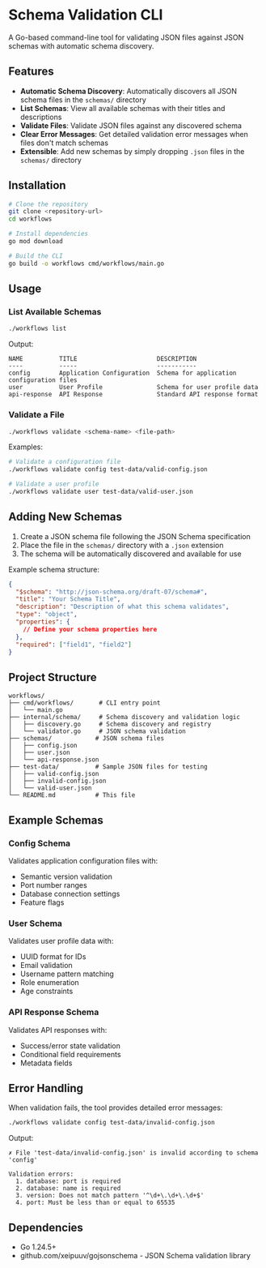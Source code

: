 # Schema Validation CLI

A Go-based command-line tool for validating JSON files against JSON schemas with automatic schema discovery.

## Features

- **Automatic Schema Discovery**: Automatically discovers all JSON schema files in the `schemas/` directory
- **List Schemas**: View all available schemas with their titles and descriptions
- **Validate Files**: Validate JSON files against any discovered schema
- **Clear Error Messages**: Get detailed validation error messages when files don't match schemas
- **Extensible**: Add new schemas by simply dropping `.json` files in the `schemas/` directory

## Installation

```bash
# Clone the repository
git clone <repository-url>
cd workflows

# Install dependencies
go mod download

# Build the CLI
go build -o workflows cmd/workflows/main.go
```

## Usage

### List Available Schemas

```bash
./workflows list
```

Output:
```
NAME          TITLE                      DESCRIPTION
----          -----                      -----------
config        Application Configuration  Schema for application configuration files
user          User Profile               Schema for user profile data
api-response  API Response               Standard API response format
```

### Validate a File

```bash
./workflows validate <schema-name> <file-path>
```

Examples:
```bash
# Validate a configuration file
./workflows validate config test-data/valid-config.json

# Validate a user profile
./workflows validate user test-data/valid-user.json
```

## Adding New Schemas

1. Create a JSON schema file following the JSON Schema specification
2. Place the file in the `schemas/` directory with a `.json` extension
3. The schema will be automatically discovered and available for use

Example schema structure:
```json
{
  "$schema": "http://json-schema.org/draft-07/schema#",
  "title": "Your Schema Title",
  "description": "Description of what this schema validates",
  "type": "object",
  "properties": {
    // Define your schema properties here
  },
  "required": ["field1", "field2"]
}
```

## Project Structure

```
workflows/
├── cmd/workflows/       # CLI entry point
│   └── main.go
├── internal/schema/     # Schema discovery and validation logic
│   ├── discovery.go     # Schema discovery and registry
│   └── validator.go     # JSON schema validation
├── schemas/            # JSON schema files
│   ├── config.json
│   ├── user.json
│   └── api-response.json
├── test-data/          # Sample JSON files for testing
│   ├── valid-config.json
│   ├── invalid-config.json
│   └── valid-user.json
└── README.md           # This file
```

## Example Schemas

### Config Schema
Validates application configuration files with:
- Semantic version validation
- Port number ranges
- Database connection settings
- Feature flags

### User Schema
Validates user profile data with:
- UUID format for IDs
- Email validation
- Username pattern matching
- Role enumeration
- Age constraints

### API Response Schema
Validates API responses with:
- Success/error state validation
- Conditional field requirements
- Metadata fields

## Error Handling

When validation fails, the tool provides detailed error messages:

```bash
./workflows validate config test-data/invalid-config.json
```

Output:
```
✗ File 'test-data/invalid-config.json' is invalid according to schema 'config'

Validation errors:
  1. database: port is required
  2. database: name is required
  3. version: Does not match pattern '^\d+\.\d+\.\d+$'
  4. port: Must be less than or equal to 65535
```

## Dependencies

- Go 1.24.5+
- github.com/xeipuuv/gojsonschema - JSON Schema validation library